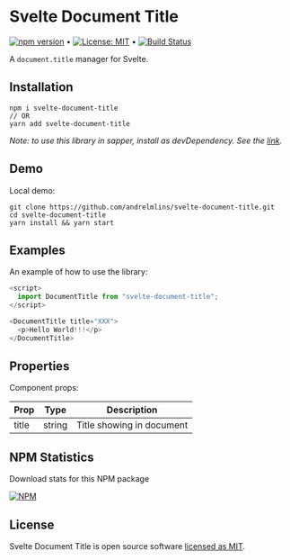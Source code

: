 # Svelte Document Title

[![npm version](https://badge.fury.io/js/svelte-document-title.svg)](https://www.npmjs.com/package/svelte-document-title) &bull; [![License: MIT](https://img.shields.io/badge/License-MIT-yellow.svg)](https://github.com/andrelmlins/svelte-document-title/blob/master/LICENSE) &bull; [![Build Status](https://travis-ci.com/andrelmlins/svelte-document-title.svg?branch=master)](https://travis-ci.com/andrelmlins/svelte-document-title)

A `document.title` manager for Svelte.

## Installation

```
npm i svelte-document-title
// OR
yarn add svelte-document-title
```

<em>Note: to use this library in sapper, install as devDependency. See the [link](https://github.com/sveltejs/sapper-template#using-external-components).</em>

## Demo

Local demo:

```
git clone https://github.com/andrelmlins/svelte-document-title.git
cd svelte-document-title
yarn install && yarn start
```

## Examples

An example of how to use the library:

```js
<script>
  import DocumentTitle from "svelte-document-title";
</script>

<DocumentTitle title="XXX">
  <p>Hello World!!!</p>
</DocumentTitle>
```

## Properties

Component props:

| Prop  | Type   | Description               |
| ----- | ------ | ------------------------- |
| title | string | Title showing in document |

## NPM Statistics

Download stats for this NPM package

[![NPM](https://nodei.co/npm/svelte-document-title.png)](https://nodei.co/npm/svelte-document-title/)

## License

Svelte Document Title is open source software [licensed as MIT](https://github.com/andrelmlins/svelte-document-title/blob/master/LICENSE).
